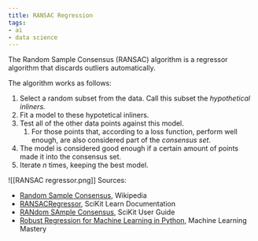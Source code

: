 ```yaml
---
title: RANSAC Regression
tags:
- ai
- data science
---
```


The Random Sample Consensus (RANSAC) algorithm is a regressor algorithm that discards outliers automatically.

The algorithm works as follows:

1. Select a random subset from the data. Call this subset the _hypothetical inliners._
2. Fit a model to these hypotetical inliners.
3. Test all of the other data points against this model.
	1. For those points that, according to a loss function, perform well enough, are also considered part of the _consensus set_.
4. The model is considered good enough if a certain amount of points made it into the consensus set.
5. Iterate $n$ times, keeping the best model.

![[RANSAC regressor.png]]
Sources:
- [Random Sample Consensus](https://en.wikipedia.org/wiki/Random_sample_consensus), Wikipedia
- [RANSACRegressor](https://scikit-learn.org/stable/modules/generated/sklearn.linear_model.RANSACRegressor.html), SciKit Learn Documentation
- [RANdom SAmple Consensus](https://scikit-learn.org/stable/modules/linear_model.html#ransac-regression), SciKit User Guide
- [Robust Regression for Machine Learning in Python](https://machinelearningmastery.com/robust-regression-for-machine-learning-in-python/), Machine Learning Mastery
